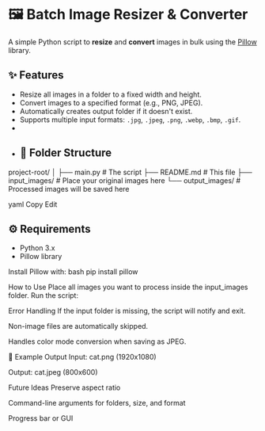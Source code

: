 # 🖼️ Batch Image Resizer & Converter

A simple Python script to **resize** and **convert** images in bulk using the [Pillow](https://python-pillow.org/) library.

## ✨ Features
- Resize all images in a folder to a fixed width and height.
- Convert images to a specified format (e.g., PNG, JPEG).
- Automatically creates output folder if it doesn't exist.
- Supports multiple input formats: `.jpg`, `.jpeg`, `.png`, `.webp`, `.bmp`, `.gif`.
- 
- ## 📁 Folder Structure
project-root/
│
├── main.py # The script
├── README.md # This file
├── input_images/ # Place your original images here
└── output_images/ # Processed images will be saved here

yaml
Copy
Edit
## ⚙️ Requirements

- Python 3.x
- Pillow library

Install Pillow with:
bash
pip install pillow

 How to Use
Place all images you want to process inside the input_images folder.
Run the script:

Error Handling
If the input folder is missing, the script will notify and exit.

Non-image files are automatically skipped.

Handles color mode conversion when saving as JPEG.

📌 Example Output
Input: cat.png (1920x1080)

Output: cat.jpeg (800x600)

 Future Ideas
Preserve aspect ratio

Command-line arguments for folders, size, and format

Progress bar or GUI

